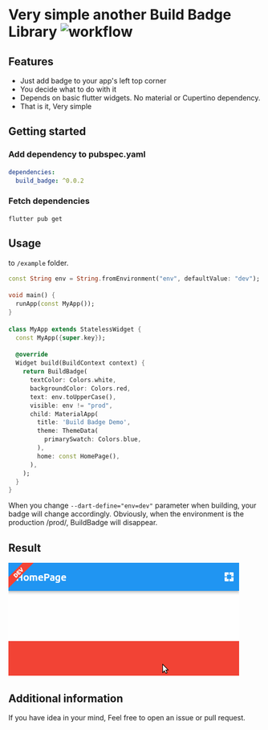 <!--
This README describes the package. If you publish this package to pub.dev,
this README's contents appear on the landing page for your package.

For information about how to write a good package README, see the guide for
[writing package pages](https://dart.dev/guides/libraries/writing-package-pages).

For general information about developing packages, see the Dart guide for
[creating packages](https://dart.dev/guides/libraries/create-library-packages)
and the Flutter guide for
[developing packages and plugins](https://flutter.dev/developing-packages).
-->

# Very simple another Build Badge Library ![workflow](https://github.com/hurelhuyag/build_badge/actions/workflows/ci.yaml/badge.svg)

## Features

- Just add badge to your app's left top corner 
- You decide what to do with it
- Depends on basic flutter widgets. No material or Cupertino dependency.
- That is it, Very simple

## Getting started

### Add dependency to pubspec.yaml
```yaml
dependencies:
  build_badge: ^0.0.2
```

### Fetch dependencies
```
flutter pub get
```

## Usage

to `/example` folder.

```dart
const String env = String.fromEnvironment("env", defaultValue: "dev");

void main() {
  runApp(const MyApp());
}

class MyApp extends StatelessWidget {
  const MyApp({super.key});

  @override
  Widget build(BuildContext context) {
    return BuildBadge(
      textColor: Colors.white,
      backgroundColor: Colors.red,
      text: env.toUpperCase(),
      visible: env != "prod",
      child: MaterialApp(
        title: 'Build Badge Demo',
        theme: ThemeData(
          primarySwatch: Colors.blue,
        ),
        home: const HomePage(),
      ),
    );
  }
}
```

When you change `--dart-define="env=dev"` parameter when building, your badge will change accordingly.
Obviously, when the environment is the production /prod/, BuildBadge will disappear.

## Result

![Screencast](screencast.png)

## Additional information

If you have idea in your mind, Feel free to open an issue or pull request.
